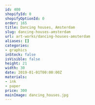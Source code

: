 ```yaml
---
id: 400
shopifyId: 0
shopifyOptionId: 0
order: 165
title: Dancing houses, Amsterdam
slug: dancing-houses-amsterdam
url: art-works/dancing-houses-amsterdam
aliases: []
categories:
- graphics
inStock: false
isVisible: false
height: 21
width: 30
date: 2019-01-01T00:00:00Z
materials:
- ink
- paper
price: 300
mainImage: dancing_houses.jpg
---
```

